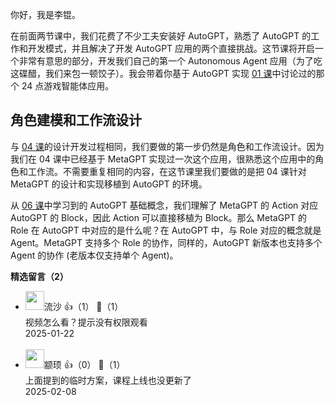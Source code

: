 你好，我是李锟。

在前面两节课中，我们花费了不少工夫安装好 AutoGPT，熟悉了 AutoGPT 的工作和开发模式，并且解决了开发 AutoGPT 应用的两个直接挑战。这节课将开启一个非常有意思的部分，开发我们自己的第一个 Autonomous Agent 应用（为了吃这碟醋，我们来包一顿饺子）。我会带着你基于 AutoGPT 实现 [01 课](https://time.geekbang.org/column/article/838710)中讨论过的那个 24 点游戏智能体应用。

## 角色建模和工作流设计

与 [04 课](https://time.geekbang.org/column/article/840305)的设计开发过程相同，我们要做的第一步仍然是角色和工作流设计。因为我们在 04 课中已经基于 MetaGPT 实现过一次这个应用，很熟悉这个应用中的角色和工作流。不需要重复相同的内容，在这节课里我们要做的是把 04 课针对 MetaGPT 的设计和实现移植到 AutoGPT 的环境。

从 [06 课](https://time.geekbang.org/column/article/841091)中学习到的 AutoGPT 基础概念，我们理解了 MetaGPT 的 Action 对应 AutoGPT 的 Block，因此 Action 可以直接移植为 Block。那么 MetaGPT 的 Role 在 AutoGPT 中对应的是什么呢？在 AutoGPT 中，与 Role 对应的概念就是 Agent。MetaGPT 支持多个 Role 的协作，同样的，AutoGPT 新版本也支持多个 Agent 的协作 (老版本仅支持单个 Agent)。
<div><strong>精选留言（2）</strong></div><ul>
<li><img src="https://static001.geekbang.org/account/avatar/00/23/4c/11/e5af6252.jpg" width="30px"><span>流沙</span> 👍（1） 💬（1）<div>视频怎么看？提示没有权限观看</div>2025-01-22</li><br/><li><img src="https://static001.geekbang.org/account/avatar/00/0f/69/62/b874af21.jpg" width="30px"><span>颛顼</span> 👍（0） 💬（1）<div>上面提到的临时方案，课程上线也没更新了</div>2025-02-08</li><br/>
</ul>
